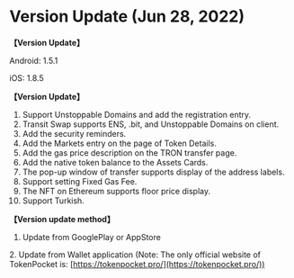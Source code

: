 # Version Update (Jun 28, 2022)

**【Version Update】**

Android: 1.5.1

iOS: 1.8.5



**【Version Update】**

1. Support Unstoppable Domains and add the registration entry.
2. Transit Swap supports ENS, .bit, and Unstoppable Domains on client.
3. Add the security reminders.
4. Add the Markets entry on the page of Token Details.
5. Add the gas price description on the TRON transfer page.
6. Add the native token balance to the Assets Cards.
7. The pop-up window of transfer supports display of the address labels.
8. Support setting Fixed Gas Fee.
9. The NFT on Ethereum supports floor price display.
10. Support Turkish.



**【Version update method】‌**

1. Update from GooglePlay or AppStore

&#x20; 2\. Update from Wallet application (Note: The only official website of TokenPocket is: [https://tokenpocket.pro/](https://tokenpocket.pro/))

